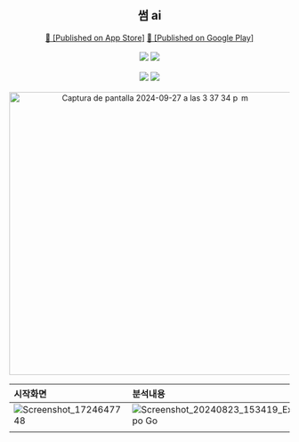<div align="center">
    <br />
    <h2> 썸 ai </h2>
    <a href="https://apps.apple.com/kr/app/%EC%8D%B8-ai/id6670303423">🍏 [Published on App Store]</a>
    <a href="https://play.google.com/store/apps/details?id=com.solleedata.someaiapp"> 🤖 [Published on Google Play]</a>
    <br /><br />
    <img src="https://img.shields.io/badge/TypeScript-5.3.3-3178C6?logo=typescript">
    <img src="https://img.shields.io/badge/React%20Native-0.74.5-61DAFB?logo=React"> 
    <br /><br />
    <img src="https://img.shields.io/badge/Expo-51.0.28-61DAFB?logo=expo"> 
    <img src="https://img.shields.io/badge/Jest-29.2.1-339933?logo=jest"> 
    <br /><br />
    <img width="508" alt="Captura de pantalla 2024-09-27 a las 3 37 34 p  m" src="https://github.com/user-attachments/assets/dbe0ff84-30f2-44f9-bc03-a50e7fc643a5">
</div>


|   시작화면     |   분석내용   |                           |
| :------------ | :------- | :-------------------------- |
| ![Screenshot_1724647748](https://github.com/user-attachments/assets/635983e9-5b52-472a-b07a-c3ada97258ad) | ![Screenshot_20240823_153419_Expo Go](https://github.com/user-attachments/assets/ebaf25ca-aaec-4b8f-af31-24907a7967c2)
 | |
